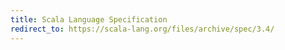 ```yaml
---
title: Scala Language Specification
redirect_to: https://scala-lang.org/files/archive/spec/3.4/
---
```

